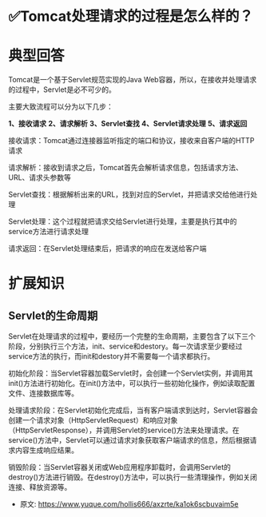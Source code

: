 # ✅Tomcat处理请求的过程是怎么样的？
<!--page header-->

<a name="fP3t7"></a>
# 典型回答

Tomcat是一个基于Servlet规范实现的Java Web容器，所以，在接收并处理请求的过程中，Servlet是必不可少的。

主要大致流程可以分为以下几步：

**1、接收请求**
**2、请求解析**
**3、Servlet查找**
**4、Servlet请求处理**
**5、请求返回**

接收请求：Tomcat通过连接器监听指定的端口和协议，接收来自客户端的HTTP请求

请求解析：接收到请求之后，Tomcat首先会解析请求信息，包括请求方法、URL、请求头参数等

Servlet查找：根据解析出来的URL，找到对应的Servlet，并把请求交给他进行处理

Servlet处理：这个过程就把请求交给Servlet进行处理，主要是执行其中的service方法进行请求处理

请求返回：在Servlet处理结束后，把请求的响应在发送给客户端
<a name="B0Gdf"></a>
# 扩展知识

<a name="Kb8eO"></a>
## Servlet的生命周期

Servlet在处理请求的过程中，要经历一个完整的生命周期，主要包含了以下三个阶段，分别执行三个方法，init、service和destory。每一次请求至少要经过service方法的执行，而init和destory并不需要每一个请求都执行。

初始化阶段：当Servlet容器加载Servlet时，会创建一个Servlet实例，并调用其init()方法进行初始化。在init()方法中，可以执行一些初始化操作，例如读取配置文件、连接数据库等。

处理请求阶段：在Servlet初始化完成后，当有客户端请求到达时，Servlet容器会创建一个请求对象（HttpServletRequest）和响应对象（HttpServletResponse），并调用Servlet的service()方法来处理请求。在service()方法中，Servlet可以通过请求对象获取客户端请求的信息，然后根据请求内容生成响应结果。

销毁阶段：当Servlet容器关闭或Web应用程序卸载时，会调用Servlet的destroy()方法进行销毁。在destroy()方法中，可以执行一些清理操作，例如关闭连接、释放资源等。



<!--page footer-->
- 原文: <https://www.yuque.com/hollis666/axzrte/ka1ok6scbuvaim5e>